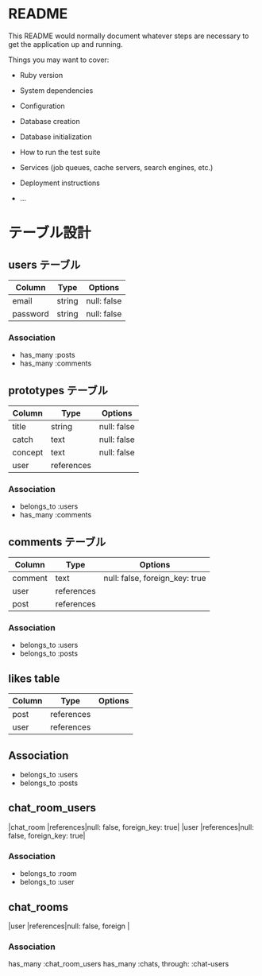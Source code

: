 # README

This README would normally document whatever steps are necessary to get the
application up and running.

Things you may want to cover:

* Ruby version

* System dependencies

* Configuration

* Database creation

* Database initialization

* How to run the test suite

* Services (job queues, cache servers, search engines, etc.)

* Deployment instructions

* ...

# テーブル設計

## users テーブル

| Column    | Type   | Options     |
| --------  | ------ | ----------- |
| email     | string | null: false |
| password  | string | null: false |

### Association

- has_many :posts
- has_many :comments

## prototypes テーブル

| Column | Type          | Options     |
| ------ | --------------| ----------- |
| title  | string        | null: false |
| catch  | text          | null: false |
| concept| text          | null: false |
| user   | references    | 

### Association

- belongs_to :users
- has_many :comments 

## comments テーブル

| Column   | Type       | Options                        |
| ---------| ---------- | ------------------------------ |
| comment  | text       | null: false, foreign_key: true |
| user     | references | 
| post     | references |

### Association

- belongs_to :users
- belongs_to :posts

## likes table

| Column   | Type       | Options                        |
| ---------| ---------- | ------------------------------ |
| post     | references |                                |
| user     | references | 

## Association

- belongs_to :users
- belongs_to :posts 

## chat_room_users
|chat_room    |references|null: false, foreign_key: true|
|user         |references|null: false, foreign_key: true|

### Association
- belongs_to :room
- belongs_to :user

## chat_rooms
|user          |references|null: false, foreign                           |

### Association
has_many :chat_room_users
has_many :chats, through: :chat-users


